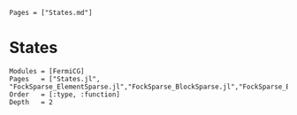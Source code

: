 ```@index
Pages = ["States.md"]
```

# States 
```@autodocs
Modules = [FermiCG]
Pages   = ["States.jl", "FockSparse_ElementSparse.jl","FockSparse_BlockSparse.jl","FockSparse_BlockSparseTucker.jl","Indexing.jl"]
Order   = [:type, :function]
Depth	= 2
```

